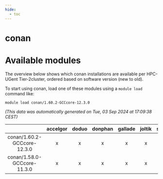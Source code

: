 ```yaml
---
hide:
  - toc
---
```


conan
=====

# Available modules


The overview below shows which conan installations are available per HPC-UGent Tier-2cluster, ordered based on software version (new to old).

To start using conan, load one of these modules using a `module load` command like:

```shell
module load conan/1.60.2-GCCcore-12.3.0
```

*(This data was automatically generated on Tue, 03 Sep 2024 at 17:09:38 CEST)*  

| |accelgor|doduo|donphan|gallade|joltik|shinx|skitty|
| :---: | :---: | :---: | :---: | :---: | :---: | :---: | :---: |
|conan/1.60.2-GCCcore-12.3.0|x|x|x|x|x|x|x|
|conan/1.58.0-GCCcore-11.3.0|x|x|x|x|x|-|x|
